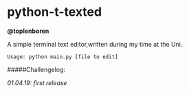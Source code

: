 # python-t-texted
**@toplenboren**

A simple terminal text editor,written during my time at the Uni. 

`Usage: python main.py [file to edit]`

#####Challengelog:

*01.04.19:* _first release_


